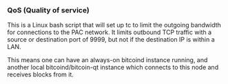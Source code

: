 ### QoS (Quality of service) ###

This is a Linux bash script that will set up tc to limit the outgoing bandwidth for connections to the PAC network. It limits outbound TCP traffic with a source or destination port of 9999, but not if the destination IP is within a LAN.

This means one can have an always-on bitcoind instance running, and another local bitcoind/bitcoin-qt instance which connects to this node and receives blocks from it.
